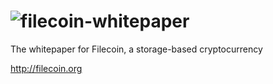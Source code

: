 ![filecoin-whitepaper](http://www.filecoin.org/images/filecoin.png)
===================

The whitepaper for Filecoin, a storage-based cryptocurrency

http://filecoin.org
